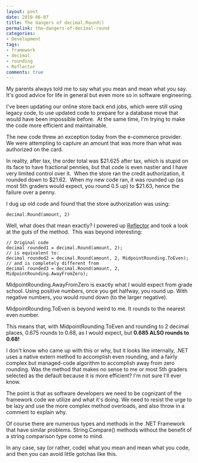```yaml
---
layout: post
date: 2010-06-07
title: The dangers of decimal.Round()
permalink: the-dangers-of-decimal-round
categories:
- Development
tags:
- framework
- decimal
- rounding
- Reflector
comments: true
---
```

My parents always told me to say what you mean and mean what you say.  It's good advice for life in general but even more so in software engineering.

I've been updating our online store back end jobs, which were still using legacy code, to use updated code to prepare for a database move that would have been impossible before.  At the same time, I'm trying to make the code more efficient and maintainable.

The new code threw an exception today from the e-commerce provider.  We were attempting to capture an amount that was more than what was authorized on the card.

<!-- more -->

In reality, after tax, the order total was \$21.625 after tax, which is stupid on its face to have fractional pennies, but that code is even nastier and I have very limited control over it.  When the store ran the credit authorization, it rounded down to \$21.62.  When my new code ran, it was rounded up (as most 5th graders would expect, you round 0.5 up) to \$21.63, hence the failure over a penny.

I dug up old code and found that the store authorization was using:

    decimal.Round(amount, 2)

Well, what does that mean exactly? I powered up [Reflector](http://www.red-gate.com/products/reflector/) and took a look at the guts of the method.  This was beyond interesting:

    // Original code
    decimal rounded1 = decimal.Round(amount, 2);
    // is equivalent to:
    decimal rounded2 = decimal.Round(amount, 2, MidpointRounding.ToEven);
    // and is completely different from
    decimal rounded3 = decimal.Round(amount, 2, MidpointRounding.AwayFromZero);

MidpointRounding.AwayFromZero is exactly what I would expect from grade school. Using positive numbers, once you get halfway, you round up. With negative numbers, you would round down (to the larger negative).

MidpointRounding.ToEven is beyond weird to me. It rounds to the nearest even number.

This means that, with MidpointRounding.ToEven and rounding to 2 decimal places, 0.675 rounds to 0.68, as I would expect, but **0.685 ALSO rounds to 0.68!**

I don't know who came up with this or why, but it looks like internally, .NET uses a native extern method to accomplish even rounding, and a fairly complex but managed-code algorithm to accomplish away from zero rounding. Was the method that makes no sense to me or most 5th graders selected as the default because it is more efficient? I'm not sure I'll ever know.

The point is that as software developers we need to be cognizant of the framework code we utilize and what it's doing. We need to resist the urge to be lazy and use the more complex method overloads, and also throw in a comment to explain why.

Of course there are numerous types and methods in the .NET Framework that have similar problems. String.Compare() methods without the benefit of a string comparison type come to mind.

In any case, say (or rather, code) what you mean and mean what you code, and then you can avoid little gotchas like this.
